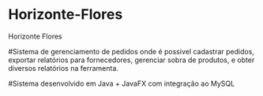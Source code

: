 # Horizonte-Flores
Horizonte Flores

#Sistema de gerenciamento de pedidos onde é possivel cadastrar pedidos, 
exportar relatórios para fornecedores, gerenciar sobra de produtos, e obter 
diversos relatórios na ferramenta.

#Sistema desenvolvido em Java + JavaFX com integração ao MySQL
